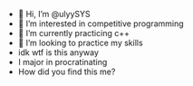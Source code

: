 - 👋 Hi, I’m @ulyySYS
- 👀 I’m interested in competitive programming
- 🌱 I’m currently practicing c++
- 💞️ I’m looking to practice my skills
- idk wtf is this anyway
- I major in procratinating
- How did you find this me?

<!---
ulyySYS/ulyySYS is a ✨ special ✨ repository because its `README.md` (this file) appears on your GitHub profile.
You can click the Preview link to take a look at your changes.
--->
